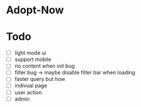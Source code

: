 # Adopt-Now

# Todo

- [ ] light mode ui
- [ ] support mobile
- [ ] no content when init bug
- [ ] filter bug -> maybe disable filter bar when loading
- [ ] faster query but how
- [ ] indivual page
- [ ] user action
- [ ] admin
